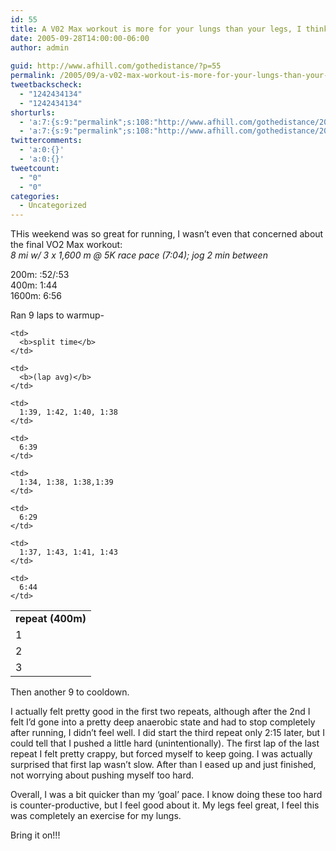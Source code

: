 ```yaml
---
id: 55
title: A V02 Max workout is more for your lungs than your legs, I think..
date: 2005-09-28T14:00:00-06:00
author: admin
  
guid: http://www.afhill.com/gothedistance/?p=55
permalink: /2005/09/a-v02-max-workout-is-more-for-your-lungs-than-your-legs-i-think/
tweetbackscheck:
  - "1242434134"
  - "1242434134"
shorturls:
  - 'a:7:{s:9:"permalink";s:108:"http://www.afhill.com/gothedistance/2005/09/a-v02-max-workout-is-more-for-your-lungs-than-your-legs-i-think/";s:7:"tinyurl";s:25:"http://tinyurl.com/pzvbrw";s:4:"isgd";s:17:"http://is.gd/AfWF";s:5:"bitly";s:19:"http://bit.ly/rnMAy";s:5:"snipr";s:22:"http://snipr.com/i3z8r";s:5:"snurl";s:22:"http://snurl.com/i3z8r";s:7:"snipurl";s:24:"http://snipurl.com/i3z8r";}'
  - 'a:7:{s:9:"permalink";s:108:"http://www.afhill.com/gothedistance/2005/09/a-v02-max-workout-is-more-for-your-lungs-than-your-legs-i-think/";s:7:"tinyurl";s:25:"http://tinyurl.com/pzvbrw";s:4:"isgd";s:17:"http://is.gd/AfWF";s:5:"bitly";s:19:"http://bit.ly/rnMAy";s:5:"snipr";s:22:"http://snipr.com/i3z8r";s:5:"snurl";s:22:"http://snurl.com/i3z8r";s:7:"snipurl";s:24:"http://snipurl.com/i3z8r";}'
twittercomments:
  - 'a:0:{}'
  - 'a:0:{}'
tweetcount:
  - "0"
  - "0"
categories:
  - Uncategorized
---
```

THis weekend was so great for running, I wasn&#8217;t even that concerned about the final VO2 Max workout:  
_8 mi w/ 3 x 1,600 m @ 5K race pace (7:04); jog 2 min between_ 

200m: :52/:53  
400m: 1:44  
1600m: 6:56

Ran 9 laps to warmup-

<table cellspacing="0" cellpadding="4" border="0" width="300px">
  <tr>
    <td>
      <b>repeat (400m)</b>
    </td>
    
    <td>
      <b>split time</b>
    </td>
    
    <td>
      <b>(lap avg)</b>
    </td>
  </tr>
  
  <tr>
    <td>
      1
    </td>
    
    <td>
      1:39, 1:42, 1:40, 1:38
    </td>
    
    <td>
      6:39
    </td>
  </tr>
  
  <tr>
    <td>
      2
    </td>
    
    <td>
      1:34, 1:38, 1:38,1:39
    </td>
    
    <td>
      6:29
    </td>
  </tr>
  
  <tr>
    <td>
      3
    </td>
    
    <td>
      1:37, 1:43, 1:41, 1:43
    </td>
    
    <td>
      6:44
    </td>
  </tr>
</table>

Then another 9 to cooldown.

I actually felt pretty good in the first two repeats, although after the 2nd I felt I&#8217;d gone into a pretty deep anaerobic state and had to stop completely after running, I didn&#8217;t feel well. I did start the third repeat only 2:15 later, but I could tell that I pushed a little hard (unintentionally). The first lap of the last repeat I felt pretty crappy, but forced myself to keep going. I was actually surprised that first lap wasn&#8217;t slow. After than I eased up and just finished, not worrying about pushing myself too hard.

Overall, I was a bit quicker than my &#8216;goal&#8217; pace. I know doing these too hard is counter-productive, but I feel good about it. My legs feel great, I feel this was completely an exercise for my lungs. 

Bring it on!!!